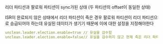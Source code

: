 
리더 파티션과 팔로워 파티션이 sync가된 상태 (두 파티션의 offset이 동일한 상태)

ISR이 완료되지 않은 상태에서 리더 파티션이 죽은 경우 팔로워 파티션이 리더 파티션으로 승급되어야 하는데
유실된 데이터가 생기기 때문에 이에 대한 설정을 지정해야한다 

``` yml
unclean.leader.election.enable=true // 유실을 감수함
unclean.leader.election.enable=false// 유실을 감수하지 않고 현재 죽은 리더 파티션이 복구할 때까지 기다리게된다.

```

